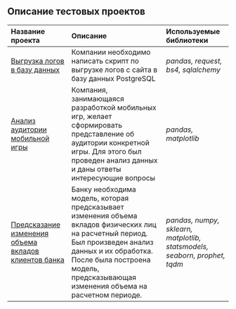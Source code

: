 ## Описание тестовых проектов

| Название проекта | Описание | Используемые библиотеки | 
| :---------------------- | :---------------------- | :---------------------- |
| [Выгрузка логов в базу данных](data-download-script) | Компании необходимо написать скрипт по выгрузке логов с сайта в базу данных PostgreSQL | *pandas, request, bs4, sqlalchemy* |
| [Анализ аудитории мобильной игры](game-analytics) | Компания, занимающаяся разработкой мобильных игр, желает сформировать представление об аудитории конкретной игры. Для этого был проведен анализ данных и даны ответы интересующие вопросы | *pandas, matplotlib* |
| [Предсказание изменения объема вкладов клиентов банка](deposits-forecasting) | Банку необходима модель, которая предсказывает изменения объема вкладов физических лиц на расчетный период. Был произведен анализ данных и их обработка. После была построена модель, предсказывающая изменения объема на расчетном периоде. | *pandas, numpy, sklearn, matplotlib, statsmodels, seaborn, prophet, tqdm* |
